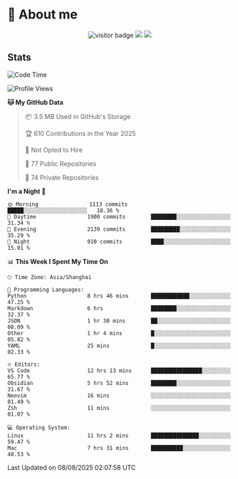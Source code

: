 <!-- ![](https://youpai.roccoshi.top/img/20200804214216.png) -->

# 🧐 About me
 
<p align="center">
<img src="https://visitor-badge.laobi.icu/badge?page_id=Lincest.Lincest&title=hits" alt="visitor badge"/>
<a href="mailto:imroccoshi@gmail.com"><img src="https://img.shields.io/badge/gmail-imroccoshi%40gmail.com-red"></a>
<a href="https://blog.roccoshi.top"><img src="https://img.shields.io/badge/blog-roccoshi-green"></a>
</p>

## Stats

<!--START_SECTION:waka-->
![Code Time](http://img.shields.io/badge/Code%20Time-2%2C628%20hrs%203%20mins-blue)

![Profile Views](http://img.shields.io/badge/Profile%20Views-1-blue)

**🐱 My GitHub Data** 

> 📦 3.5 MB Used in GitHub's Storage 
 > 
> 🏆 610 Contributions in the Year 2025
 > 
> 🚫 Not Opted to Hire
 > 
> 📜 77 Public Repositories 
 > 
> 🔑 74 Private Repositories 
 > 
**I'm a Night 🦉** 

```text
🌞 Morning                1113 commits        █████░░░░░░░░░░░░░░░░░░░░   18.36 % 
🌆 Daytime                1900 commits        ████████░░░░░░░░░░░░░░░░░   31.34 % 
🌃 Evening                2139 commits        █████████░░░░░░░░░░░░░░░░   35.29 % 
🌙 Night                  910 commits         ████░░░░░░░░░░░░░░░░░░░░░   15.01 % 
```


📊 **This Week I Spent My Time On** 

```text
🕑︎ Time Zone: Asia/Shanghai

💬 Programming Languages: 
Python                   8 hrs 46 mins       ████████████░░░░░░░░░░░░░   47.25 % 
Markdown                 6 hrs               ████████░░░░░░░░░░░░░░░░░   32.37 % 
JSON                     1 hr 30 mins        ██░░░░░░░░░░░░░░░░░░░░░░░   08.09 % 
Other                    1 hr 4 mins         █░░░░░░░░░░░░░░░░░░░░░░░░   05.82 % 
YAML                     25 mins             █░░░░░░░░░░░░░░░░░░░░░░░░   02.33 % 

🔥 Editors: 
VS Code                  12 hrs 13 mins      ████████████████░░░░░░░░░   65.77 % 
Obsidian                 5 hrs 52 mins       ████████░░░░░░░░░░░░░░░░░   31.67 % 
Neovim                   16 mins             ░░░░░░░░░░░░░░░░░░░░░░░░░   01.49 % 
Zsh                      11 mins             ░░░░░░░░░░░░░░░░░░░░░░░░░   01.07 % 

💻 Operating System: 
Linux                    11 hrs 2 mins       ███████████████░░░░░░░░░░   59.47 % 
Mac                      7 hrs 31 mins       ██████████░░░░░░░░░░░░░░░   40.53 % 
```


 Last Updated on 08/08/2025 02:07:58 UTC
<!--END_SECTION:waka-->


